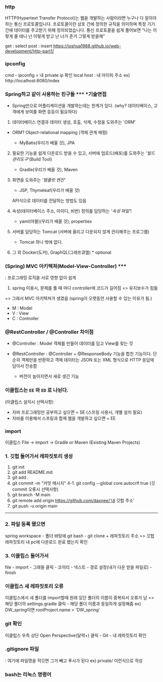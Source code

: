 
### http  
HTTP(Hypertext Transfer Protocol)는 웹을 개발하는 사람이라면 누구나 다 알아야 하는 통신 프로토콜입니다. 프로토콜이란 상호 간에 정의한 규칙을 의미하며 특정 기기 간에 데이터를 주고받기 위해 정의되었습니다. 통신 프로토콜을 쉽게 풀어보면 “나는 이렇게 줄 테니 넌 이렇게 받고 난 너가 준거 그렇게 받을께”

get : select
post : insert
https://joshua1988.github.io/web-development/http-part1/
### ipconfig
cmd - ipconfig = 내 private ip 확인
local host  : 내 아이피 주소
ex) http://localhost:8080/index 


### Spring하고 같이 사용하는 친구들 ***  *기술면접

- Spring만으로 어플리케이션을 개발하는데는 한계가 있다.
    (why? 데이터베이스, 고객에게 보여줄 화면 등등이 필요하다)

1. 데이터베이스 연결과 데이터 생성, 호출, 삭제, 수정을 도와주는 '*ORM*' 
- ORM? Object-relational mapping (객체 관계 매핑)

    - MyBatis(우리가 배울 것), JPA

2. 필요한 기능을 쉽게 다운로드 받을 수 있고, 서버에 업로드(배포)를 도와주는 *'빌드관리도구'*(Build Tool)
    - Gradle(우리가 배울 것), Maven
    

3. 화면을 도와주는 *'템플릿 엔진'*
    - JSP, Thymeleaf(우리가 배울 것)

    API식으로 데이터를 전달하는 방법도 있음 

4. 속성(데이터베이스 주소, 아이디, 비번) 정의를 담당하는 *'속성 파일'*!
    - yaml(야믈)(우리가 배울 것), properties 

5. 서버를 담당하는 Tomcat (서버에 올리고 다운되지 않게 관리해주는 프로그램)
    - Tomcat 하나 밖에 없다.

6. 그 외 Docker(도커), GraphQL(그래프큐엘) * optional



### (Spring) MVC 아키텍쳐(Model-View-Controller) *** 
: 프로그래밍 로직을 서로 영향 없이 쉽게 

1. spring 이용시, 문제를 풀 때 마다 controller에 코드가 길어짐 => 유지보수가 힘듦

=> 그래서 MVC 아키텍쳐가 생겼음 (spring이 오랫동안 사용할 수 있는 이유가 됨.)

- M : Model
- V : View
- C : Controller

###  @RestController /  @Controller 차이점
- @Controller : Model 객체를 만들어 데이터를 담고 View를 찾는 것

- @RestController : @Controller + @ResponseBody 기능을 합친 기능이다.
단순히 객체만을 반환하고 객체 데이터는 JSON 또는 XML 형식으로 HTTP 응답에 담아서 전송함

    * 버전이 높아지면서 새로 생긴 기능

### 이클립스는  `EE` 와 `ED` 로 나뉜다.
(이클립스 설치시 선택사항)

- 자바 프로그래밍만 공부하고 싶으면 = SE (스프링 사용시, 개별 설치 필요)
- 자바를 이용해서 스프링과 함께 웹을 개발하고 싶으면 = EE


###  import
이클립스 File -> import -> Gradle or Maven (Existing Maven Projects)


### 1. 깃헙 들어가서 레파짓토리 생성
1. git init 
2. git add README.md
3. git add .
4. git commit -m "커밋 메시지"
4-1. git config --global core.autocrlf true (깃 commit 오류시 선택사항)
5. git branch -M main
6. git remote add origin https://github.com/daxnee/'내 깃헙 주소'
7. git push -u origin main

---

### 2. 파일 등록 됐으면
spring workspace - 폴더 바탕에 git bash - git clone + 레파짓토리 주소 
=> 깃헙 레파짓토리 내 pc에 다운로드 완료 됐는지 확인
### 3. 이클립스 들어가서
file - import - 그래들 클릭 - 코끼리 - 넥스트 - 경로 설정(내가 다운 받을 파일로) - finish

### 이클립스 새 레파짓토리 오류 
이클립스에서 새 폴더를 import할때 원래 있던 폴더의 이름이 중복되서 오류가 남
=> 해당 폴더의 settings.gradle 클릭 - 해당 폴더 이름과 동일하게 설정해줌 ex) DW_spring이면  rootProject.name = 'DW_spring'

### git 확인
이클립스 우측 상단 Open Perspective(달력+) 클릭 - Git - 내 레파짓토리 확인 









### .gitignore 파일
: 여기에 파일명을 적으면 그거 빼고 푸시가 된다 
ex) private/ 
이런식으로 작성 



### bash는 리눅스 명령어 





